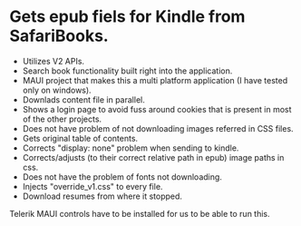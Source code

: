 # Gets epub fiels for Kindle from SafariBooks.
- Utilizes V2 APIs.
- Search book functionality built right into the application.
- MAUI project that makes this a multi platform application (I have tested only on windows).
- Downlads content file in parallel. 
- Shows a login page to avoid fuss around cookies that is present in most of the other projects.
- Does not have problem of not downloading images referred in CSS files.
- Gets original table of contents.
- Corrects "display: none" problem when sending to kindle.
- Corrects/adjusts (to their correct relative path in epub) image paths in css.
- Does not have the problem of fonts not downloading.
- Injects "override_v1.css" to every file.
- Download resumes from where it stopped.

Telerik MAUI controls have to be installed for us to be able to run this.